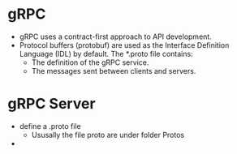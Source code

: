 # gRPC
* gRPC uses a contract-first approach to API development. 
* Protocol buffers (protobuf) are used as the Interface Definition Language (IDL) by default. The *.proto file contains:
    * The definition of the gRPC service.
    * The messages sent between clients and servers.
# gRPC Server
* define a .proto file
  * Ususally the file proto are under folder Protos
* 